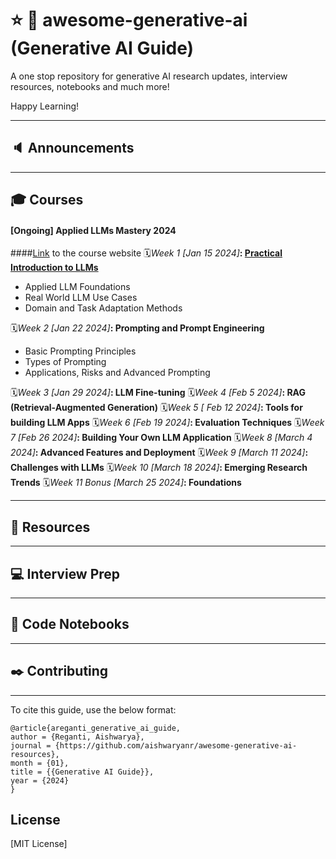 # :star: :bookmark: awesome-generative-ai (Generative AI Guide)
A one stop repository for generative AI research updates, interview resources, notebooks and much more!

Happy Learning!

---
## :speaker: Announcements


---

## :mortar_board: Courses
#### [Ongoing] Applied LLMs Mastery 2024 
####[Link](https://areganti.notion.site/Applied-LLMs-Mastery-2024-562ddaa27791463e9a1286199325045c) to the course website
🗓️*Week 1 [Jan 15 2024]***: [Practical Introduction to LLMs](https://github.com/aishwaryanr/awesome-generative-ai-resources/tree/main/free_courses/Applied_LLMs_Mastery_2024/week1_practical_introduction)**
- Applied LLM Foundations
- Real World LLM Use Cases
- Domain and Task Adaptation Methods

🗓️*Week 2 [Jan 22 2024]***: Prompting and Prompt 
Engineering**
- Basic Prompting Principles
- Types of Prompting
- Applications, Risks and Advanced Prompting

🗓️*Week 3 [Jan 29 2024]***: LLM Fine-tuning**
🗓️*Week 4 [Feb 5 2024]***: RAG (Retrieval-Augmented Generation)**
🗓️*Week 5 [ Feb 12 2024]***: Tools for building LLM Apps**
🗓️*Week 6 [Feb 19 2024]***: Evaluation Techniques**
🗓️*Week 7 [Feb 26 2024]***: Building Your Own LLM Application**
🗓️*Week 8 [March 4 2024]***: Advanced Features and Deployment**
🗓️*Week 9 [March 11 2024]***: Challenges with LLMs**
🗓️*Week 10 [March 18 2024]***: Emerging Research Trends**
🗓️*Week 11 *Bonus* [March 25 2024]***: Foundations**


---

## :paperclip: Resources


---

## :computer: Interview Prep


---
## :notebook: Code Notebooks


---

## :black_nib: Contributing

---


To cite this guide, use the below format:

```
@article{areganti_generative_ai_guide,
author = {Reganti, Aishwarya},
journal = {https://github.com/aishwaryanr/awesome-generative-ai-resources},
month = {01},
title = {{Generative AI Guide}},
year = {2024}
}
```

## License

[MIT License]


